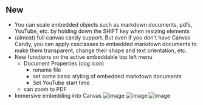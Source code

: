 ## New
- You can scale embedded objects such as markdown documents, pdfs, YouTube, etc. by holding down the SHIFT key when resizing elements
- (almost) full canvas candy support. But even if you don't have Canvas Candy, you can apply cssclasses to embedded markdown documents to make them transparent, change their shape and text orientation, etc.
- New functions on the active embeddable top left menu
  - Document Properties (cog icon)
    - rename file
    - set some basic styling of embedded markdown documents
    - Set YouTube start time
  - can zoom to PDF
 - Immersive embedding into Canvas
![image](https://github.com/zsviczian/obsidian-excalidraw-plugin/assets/14358394/90ff151d-a7ef-454f-9708-d74c4907f147)
![image](https://github.com/zsviczian/obsidian-excalidraw-plugin/assets/14358394/787193ef-6977-4cd8-9f39-c80c2e6f2c08)
![image](https://github.com/zsviczian/obsidian-excalidraw-plugin/assets/14358394/92e4720b-4304-43c4-9529-c23299667853)

